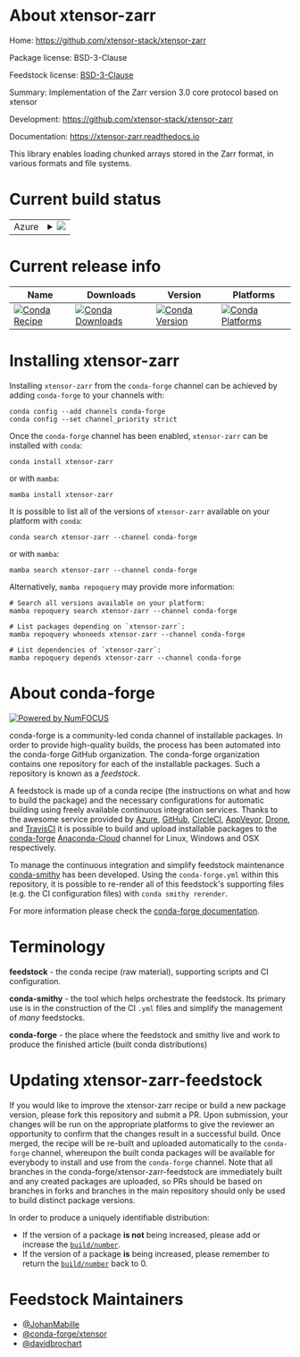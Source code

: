 About xtensor-zarr
==================

Home: https://github.com/xtensor-stack/xtensor-zarr

Package license: BSD-3-Clause

Feedstock license: [BSD-3-Clause](https://github.com/conda-forge/xtensor-zarr-feedstock/blob/main/LICENSE.txt)

Summary: Implementation of the Zarr version 3.0 core protocol based on xtensor

Development: https://github.com/xtensor-stack/xtensor-zarr

Documentation: https://xtensor-zarr.readthedocs.io

This library enables loading chunked arrays stored in the Zarr format, in various formats and file systems.

Current build status
====================


<table>
    
  <tr>
    <td>Azure</td>
    <td>
      <details>
        <summary>
          <a href="https://dev.azure.com/conda-forge/feedstock-builds/_build/latest?definitionId=11176&branchName=main">
            <img src="https://dev.azure.com/conda-forge/feedstock-builds/_apis/build/status/xtensor-zarr-feedstock?branchName=main">
          </a>
        </summary>
        <table>
          <thead><tr><th>Variant</th><th>Status</th></tr></thead>
          <tbody><tr>
              <td>linux_64</td>
              <td>
                <a href="https://dev.azure.com/conda-forge/feedstock-builds/_build/latest?definitionId=11176&branchName=main">
                  <img src="https://dev.azure.com/conda-forge/feedstock-builds/_apis/build/status/xtensor-zarr-feedstock?branchName=main&jobName=linux&configuration=linux%20linux_64_" alt="variant">
                </a>
              </td>
            </tr><tr>
              <td>osx_64</td>
              <td>
                <a href="https://dev.azure.com/conda-forge/feedstock-builds/_build/latest?definitionId=11176&branchName=main">
                  <img src="https://dev.azure.com/conda-forge/feedstock-builds/_apis/build/status/xtensor-zarr-feedstock?branchName=main&jobName=osx&configuration=osx%20osx_64_" alt="variant">
                </a>
              </td>
            </tr><tr>
              <td>win_64</td>
              <td>
                <a href="https://dev.azure.com/conda-forge/feedstock-builds/_build/latest?definitionId=11176&branchName=main">
                  <img src="https://dev.azure.com/conda-forge/feedstock-builds/_apis/build/status/xtensor-zarr-feedstock?branchName=main&jobName=win&configuration=win%20win_64_" alt="variant">
                </a>
              </td>
            </tr>
          </tbody>
        </table>
      </details>
    </td>
  </tr>
</table>

Current release info
====================

| Name | Downloads | Version | Platforms |
| --- | --- | --- | --- |
| [![Conda Recipe](https://img.shields.io/badge/recipe-xtensor--zarr-green.svg)](https://anaconda.org/conda-forge/xtensor-zarr) | [![Conda Downloads](https://img.shields.io/conda/dn/conda-forge/xtensor-zarr.svg)](https://anaconda.org/conda-forge/xtensor-zarr) | [![Conda Version](https://img.shields.io/conda/vn/conda-forge/xtensor-zarr.svg)](https://anaconda.org/conda-forge/xtensor-zarr) | [![Conda Platforms](https://img.shields.io/conda/pn/conda-forge/xtensor-zarr.svg)](https://anaconda.org/conda-forge/xtensor-zarr) |

Installing xtensor-zarr
=======================

Installing `xtensor-zarr` from the `conda-forge` channel can be achieved by adding `conda-forge` to your channels with:

```
conda config --add channels conda-forge
conda config --set channel_priority strict
```

Once the `conda-forge` channel has been enabled, `xtensor-zarr` can be installed with `conda`:

```
conda install xtensor-zarr
```

or with `mamba`:

```
mamba install xtensor-zarr
```

It is possible to list all of the versions of `xtensor-zarr` available on your platform with `conda`:

```
conda search xtensor-zarr --channel conda-forge
```

or with `mamba`:

```
mamba search xtensor-zarr --channel conda-forge
```

Alternatively, `mamba repoquery` may provide more information:

```
# Search all versions available on your platform:
mamba repoquery search xtensor-zarr --channel conda-forge

# List packages depending on `xtensor-zarr`:
mamba repoquery whoneeds xtensor-zarr --channel conda-forge

# List dependencies of `xtensor-zarr`:
mamba repoquery depends xtensor-zarr --channel conda-forge
```


About conda-forge
=================

[![Powered by
NumFOCUS](https://img.shields.io/badge/powered%20by-NumFOCUS-orange.svg?style=flat&colorA=E1523D&colorB=007D8A)](https://numfocus.org)

conda-forge is a community-led conda channel of installable packages.
In order to provide high-quality builds, the process has been automated into the
conda-forge GitHub organization. The conda-forge organization contains one repository
for each of the installable packages. Such a repository is known as a *feedstock*.

A feedstock is made up of a conda recipe (the instructions on what and how to build
the package) and the necessary configurations for automatic building using freely
available continuous integration services. Thanks to the awesome service provided by
[Azure](https://azure.microsoft.com/en-us/services/devops/), [GitHub](https://github.com/),
[CircleCI](https://circleci.com/), [AppVeyor](https://www.appveyor.com/),
[Drone](https://cloud.drone.io/welcome), and [TravisCI](https://travis-ci.com/)
it is possible to build and upload installable packages to the
[conda-forge](https://anaconda.org/conda-forge) [Anaconda-Cloud](https://anaconda.org/)
channel for Linux, Windows and OSX respectively.

To manage the continuous integration and simplify feedstock maintenance
[conda-smithy](https://github.com/conda-forge/conda-smithy) has been developed.
Using the ``conda-forge.yml`` within this repository, it is possible to re-render all of
this feedstock's supporting files (e.g. the CI configuration files) with ``conda smithy rerender``.

For more information please check the [conda-forge documentation](https://conda-forge.org/docs/).

Terminology
===========

**feedstock** - the conda recipe (raw material), supporting scripts and CI configuration.

**conda-smithy** - the tool which helps orchestrate the feedstock.
                   Its primary use is in the construction of the CI ``.yml`` files
                   and simplify the management of *many* feedstocks.

**conda-forge** - the place where the feedstock and smithy live and work to
                  produce the finished article (built conda distributions)


Updating xtensor-zarr-feedstock
===============================

If you would like to improve the xtensor-zarr recipe or build a new
package version, please fork this repository and submit a PR. Upon submission,
your changes will be run on the appropriate platforms to give the reviewer an
opportunity to confirm that the changes result in a successful build. Once
merged, the recipe will be re-built and uploaded automatically to the
`conda-forge` channel, whereupon the built conda packages will be available for
everybody to install and use from the `conda-forge` channel.
Note that all branches in the conda-forge/xtensor-zarr-feedstock are
immediately built and any created packages are uploaded, so PRs should be based
on branches in forks and branches in the main repository should only be used to
build distinct package versions.

In order to produce a uniquely identifiable distribution:
 * If the version of a package **is not** being increased, please add or increase
   the [``build/number``](https://docs.conda.io/projects/conda-build/en/latest/resources/define-metadata.html#build-number-and-string).
 * If the version of a package **is** being increased, please remember to return
   the [``build/number``](https://docs.conda.io/projects/conda-build/en/latest/resources/define-metadata.html#build-number-and-string)
   back to 0.

Feedstock Maintainers
=====================

* [@JohanMabille](https://github.com/JohanMabille/)
* [@conda-forge/xtensor](https://github.com/conda-forge/xtensor/)
* [@davidbrochart](https://github.com/davidbrochart/)

